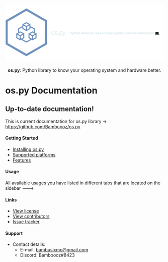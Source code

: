 <p align="center">
	<br>
	<img src="https://github.com/Bamboooz/os.py/blob/master/banner.png?raw=true">
	<br>
	<br>
	<b>os.py</b>: Python library to know your operating system and hardware better.
	<br>
</p>

# os.py Documentation
## Up-to-date documentation!
This is current documentation for os.py library -> https://github.com/Bamboooz/os.py

#### Getting Started
* [Installing os.py](https://github.com/Bamboooz/os.py/blob/master/README.md#installing)
* [Supported platforms](https://github.com/Bamboooz/os.py/blob/master/README.md#supported-platforms)
* [Features](https://github.com/Bamboooz/os.py/blob/master/README.md#supported-features)

#### Usage
All available usages you have listed in different tabs that are located on the sidebar --->

#### Links
* [View license](https://github.com/Bamboooz/os.py/blob/master/LICENSE)
* [View contributors](https://github.com/Bamboooz/os.py/graphs/contributors)
* [Issue tracker](https://github.com/Bamboooz/os.py/issues)

#### Support
* Contact details:
  - E-mail: bambusixmc@gmail.com
  - Discord: Bamboooz#8423